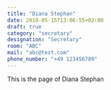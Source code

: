 ```yaml
---
title: "Diana Stephan"
date: 2018-05-15T13:06:55+02:00
draft: true
category: "secretary"
designation: "Secretary"
room: "ABC"
mail: "abc@test.com"
phone_number: "+49 123456789"
---
```

This is the page of Diana Stephan

